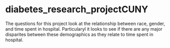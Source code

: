 # diabetes_research_projectCUNY
The questions for this project look at the relationship between race, gender, and time spent in hospital. Particularyl it looks to see if there are any major disparites between these demographics as they relate to time spent in hospital.  
